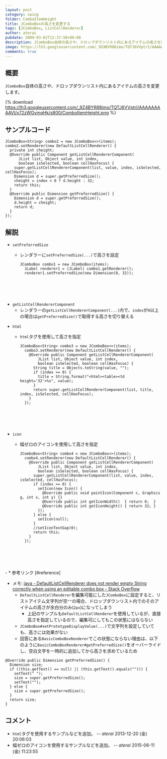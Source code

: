 ```yaml
---
layout: post
category: swing
folder: ComboItemHeight
title: JComboBoxの高さを変更する
tags: [JComboBox, ListCellRenderer]
author: aterai
pubdate: 2009-03-02T12:37:58+09:00
description: JComboBox自体の高さや、ドロップダウンリスト内にあるアイテムの高さを変更します。
image: https://lh3.googleusercontent.com/_9Z4BYR88imo/TQTJ6VVptrI/AAAAAAAAAVI/x72zWGymqHk/s800/ComboItemHeight.png
comments: true
---
```

## 概要
`JComboBox`自体の高さや、ドロップダウンリスト内にあるアイテムの高さを変更します。

{% download https://lh3.googleusercontent.com/_9Z4BYR88imo/TQTJ6VVptrI/AAAAAAAAAVI/x72zWGymqHk/s800/ComboItemHeight.png %}

## サンプルコード
<pre class="prettyprint"><code>JComboBox&lt;String&gt; combo2 = new JComboBox&lt;&gt;(items);
combo2.setRenderer(new DefaultListCellRenderer() {
  private int cheight;
  @Override public Component getListCellRendererComponent(
      JList list, Object value, int index,
      boolean isSelected, boolean cellHasFocus) {
    super.getListCellRendererComponent(list, value, index, isSelected, cellHasFocus);
    Dimension d = super.getPreferredSize();
    cheight = index &lt; 0 ? d.height : 32;
    return this;
  }
  @Override public Dimension getPreferredSize() {
    Dimension d = super.getPreferredSize();
    d.height = cheight;
    return d;
  }
});
</code></pre>

## 解説
- `setPreferredSize`
    - レンダラーに`setPreferredSize(...)`で高さを設定
        
        <pre class="prettyprint"><code>JComboBox combo1 = new JComboBox(items);
        JLabel renderer1 = (JLabel) combo1.getRenderer();
        renderer1.setPreferredSize(new Dimension(0, 32));
</code></pre>
- `getListCellRendererComponent`
    - レンダラーの`getListCellRendererComponent(...)`内で、`index`が`0`以上の場合は`getPreferredSize()`で取得する高さを切り替える

<!-- dummy comment line for breaking list -->

- `html`
    - `html`タグを使用して高さを指定
        
        <pre class="prettyprint"><code>JComboBox&lt;String&gt; combo3 = new JComboBox&lt;&gt;(items);
        combo3.setRenderer(new DefaultListCellRenderer() {
          @Override public Component getListCellRendererComponent(
              JList list, Object value, int index,
              boolean isSelected, boolean cellHasFocus) {
            String title = Objects.toString(value, "");
            if (index &gt;= 0) {
              title = String.format("&lt;html&gt;&lt;table&gt;&lt;td height='32'&gt;%s", value);
            }
            return super.getListCellRendererComponent(list, title, index, isSelected, cellHasFocus);
          }
        });
</code></pre>
- `icon`
    - 幅ゼロのアイコンを使用して高さを指定
        
        <pre class="prettyprint"><code>JComboBox&lt;String&gt; combo4 = new JComboBox&lt;&gt;(items);
        combo4.setRenderer(new DefaultListCellRenderer() {
          @Override public Component getListCellRendererComponent(
              JList list, Object value, int index,
              boolean isSelected, boolean cellHasFocus) {
            super.getListCellRendererComponent(list, value, index, isSelected, cellHasFocus);
            if (index &gt;= 0) {
              setIcon(new Icon() {
                @Override public void paintIcon(Component c, Graphics g, int x, int y) {}
                @Override public int getIconWidth()  { return 0;  }
                @Override public int getIconHeight() { return 32; }
              });
            } else {
              setIcon(null);
            }
            //setIconTextGap(0);
            return this;
          }
        });
</code></pre>
    - * 参考リンク [#reference]
- メモ: [java - DefaultListCellRenderer does not render empty String correctly when using an editable combo box - Stack Overflow](https://stackoverflow.com/questions/30755058/defaultlistcellrenderer-does-not-render-empty-string-correctly-when-using-an-edi)
    - `DefaultListCellRenderer`を編集可能にした`JComboBox`に設定すると、リストアイテム文字列が空`""`の場合、ドロップダウンリスト内でのそのアイテムの高さが余白分のみ(`2px`)になってしまう
        - 上記のサンプルも`DefaultListCellRenderer`を使用しているが、直接高さを指定しているので、編集可にしてもこの状態にはならない
    - `JComboBox#setPrototypeDisplayValue(...)`で文字列を設定していても、高さには効果がない
    - 回答にある`BasicComboBoxRenderer`でこの状態にならない理由は、以下のように`BasicComboBoxRenderer#getPreferredSize()`をオーバーライドし、空白文字を一時的に追加してから高さを求めているため

<!-- dummy comment line for breaking list -->

<pre class="prettyprint"><code>@Override public Dimension getPreferredSize() {
  Dimension size;
  if ((this.getText() == null) || (this.getText().equals(""))) {
    setText(" ");
    size = super.getPreferredSize();
    setText("");
  } else {
    size = super.getPreferredSize();
  }
  return size;
}
</code></pre>

## コメント
- `html`タグを使用するサンプルなどを追加。 -- *aterai* 2013-12-20 (金) 20:06:03
- 幅ゼロのアイコンを使用するサンプルなどを追加。 -- *aterai* 2015-06-11 (金) 11:23:55

<!-- dummy comment line for breaking list -->
